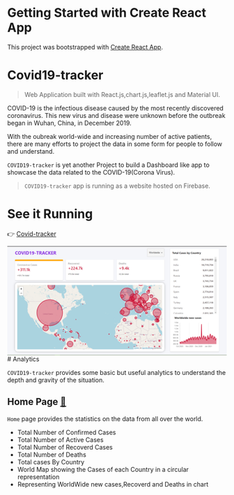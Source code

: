 # Getting Started with Create React App

This project was bootstrapped with [Create React App](https://github.com/facebook/create-react-app).

# Covid19-tracker

> Web Application built with React.js,chart.js,leaflet.js and Material UI.

COVID-19 is the infectious disease caused by the most recently discovered coronavirus. This new virus and disease were unknown before the outbreak began in Wuhan, China, in December 2019.

With the oubreak world-wide and increasing number of active patients, there are many efforts to project the data in some form for people to follow and understand.

`COVID19-tracker` is yet another Project to build a Dashboard like app to showcase the data related to the COVID-19(Corona Virus).

> `COVID19-tracker` app is running as a website hosted on Firebase.
# See it Running 
👉 [Covid-tracker](covid19-tracker-f436a.firebaseapp.com)

<img align="left" alt="proshop"  src="./Covidtracker.png"  />
# Analytics

`COVID19-tracker` provides some basic but useful analytics to understand the depth and gravity of the situation.

## Home Page [🔗](covid19-tracker-f436a.firebaseapp.com)

`Home` page provides the statistics on the data from all over the world.

- Total Number of Confirmed Cases
- Total Number of Active Cases
- Total Number of Recoverd Cases
- Total Number of Deaths
- Total cases By Country
- World Map showing the Cases of each Country in a circular representation
- Representing WorldWide new cases,Recoverd and Deaths in chart
